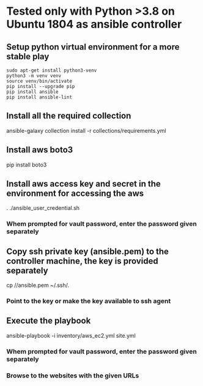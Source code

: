 # Tested only with Python >3.8 on Ubuntu 1804 as ansible controller 

## Setup python virtual environment for a more stable play 
```
sudo apt-get install python3-venv
python3 -m venv venv
source venv/bin/activate
pip install --upgrade pip
pip install ansible
pip install ansible-lint
```

## Install all the required collection
ansible-galaxy collection install -r collections/requirements.yml 

## Install aws boto3
pip install boto3

## Install aws access key and secret in the environment for accessing the aws 
. ./ansible_user_credential.sh

### Whem prompted for vault password, enter the password given separately

## Copy ssh private key (ansible.pem) to the controller machine, the key is provided separately
cp /<download location>/ansible.pem ~/.ssh/. 

### Point to the key or make the key available to ssh agent 

## Execute the playbook
ansible-playbook -i inventory/aws_ec2.yml site.yml

### Whem prompted for vault password, enter the password given separately

### Browse to the websites with the given URLs
